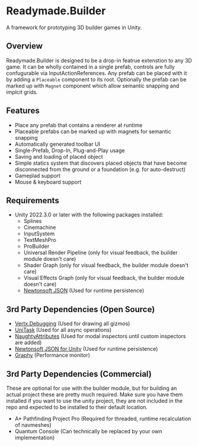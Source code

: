 # Readymade.Builder
A framework for prototyping 3D builder games in Unity.

## Overview

Readymade.Builder is designed to be a drop-in featrue extenstion to any 3D game. It can be wholly contained in a single prefab, controls are fully confugurable via InputActionReferences. Any prefab can be placed with it by adding a `Placeable` component to its root. Optionally the prefab can be marked up with `Magnet` component which allow semantic snapping and implcit grids.

## Features

- Place any prefab that contains a renderer at runtime
- Placeable prefabs can be marked up with magnets for semantic snapping
- Automatically generated toolbar UI
- Single-Prefab, Drop-In, Plug-and-Play usage
- Saving and loading of placed object
- Simple statics system that discovers placed objects that have become disconnected from the ground or a foundation (e.g. for auto-destruct)
- Gameplad support
- Mouse & keyboard support

## Requirements

- Unity 2022.3.0 or later with the following packages installed:
  - Splines
  - Cinemachine
  - InputSystem
  - TextMeshPro
  - ProBuilder
  - Universal Render Pipeline (only for visual feedback, the builder module doesn't care)
  - Shader Graph (only for visual feedback, the builder module doesn't care)
  - Visual Effects Graph (only for visual feedback, the builder module doesn't care)
  - [Newtonsoft JSON](https://docs.unity3d.com/Packages/com.unity.nuget.newtonsoft-json@3.2/manual/index.html) (Used for runtime persistence)


## 3rd Party Dependencies (Open Source)

- [Vertx.Debugging](https://github.com/vertxxyz/Vertx.Debugging) (Used for drawing all gizmos)
- [UniTask](https://github.com/Cysharp/UniTask) (Used for all async operations)
- [NaughtyAttributes](https://github.com/dbrizov/NaughtyAttributes) (Used for modal inspectors until custom inspectors are added)
- [Newtonsoft JSON for Unity](https://github.com/applejag/Newtonsoft.Json-for-Unity) (Used for runtime persistence)
- [Graphy](https://openupm.com/packages/com.tayx.graphy/) (Performance monitor)

## 3rd Party Dependencies (Commercial)

These are optional for use with the builder module, but for building an actual project these are pretty much required. Make sure you have them installed if you want to use the unity project, they are not included in the repo and expected to be installed to their default location.

- A* Pathfinding Project Pro (Required for threaded, runtime recalculation of navmeshes)
- Quantum Console (Can technically be replaced by your own implementation)
